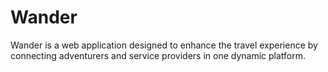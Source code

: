 # Wander
Wander is a web application designed to enhance the travel experience by connecting adventurers and service providers in one dynamic platform.
